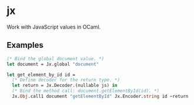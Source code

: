 # jx

Work with JavaScript values in OCaml.


## Examples

```ocaml
(* Bind the global document value. *)
let document = Jx.global "document"

let get_element_by_id id =
  (* Define decoder for the return type. *)
  let return = Jx.Decoder.(nullable js) in
  (* Bind the method call: document.getElementById(id). *)
  Jx.Obj.call1 document "getElementById" Jx.Encoder.string id ~return
```
